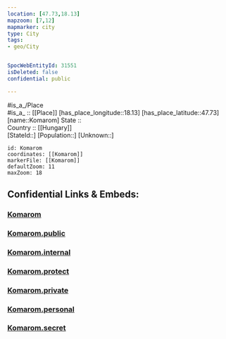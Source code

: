 ```yaml
---
location: [47.73,18.13] 
mapzoom: [7,12] 
mapmarker: city 
type: City
tags:
- geo/City


SpocWebEntityId: 31551
isDeleted: false
confidential: public

---
```

#is_a_/Place  
#is_a_ :: [[Place]] 
[has_place_longitude::18.13] 
[has_place_latitude::47.73] 
[name::Komarom] 
State ::  
Country :: [[Hungary]]  
[StateId::] 
[Population::] 
[Unknown::] 


```leaflet
id: Komarom
coordinates: [[Komarom]] 
markerFile: [[Komarom]] 
defaultZoom: 11 
maxZoom: 18
```


## Confidential Links & Embeds: 

### [Komarom](/_Standards/Earth/Continent/Europe/Europe~East/Hungary/Counties~Hungary/Komárom-Esztergom/City/Komarom.md) 

### [Komarom.public](/_public/Earth/Continent/Europe/Europe~East/Hungary/Counties~Hungary/Komárom-Esztergom/City/Komarom.public.md) 

### [Komarom.internal](/_internal/Earth/Continent/Europe/Europe~East/Hungary/Counties~Hungary/Komárom-Esztergom/City/Komarom.internal.md) 

### [Komarom.protect](/_protect/Earth/Continent/Europe/Europe~East/Hungary/Counties~Hungary/Komárom-Esztergom/City/Komarom.protect.md) 

### [Komarom.private](/_private/Earth/Continent/Europe/Europe~East/Hungary/Counties~Hungary/Komárom-Esztergom/City/Komarom.private.md) 

### [Komarom.personal](/_personal/Earth/Continent/Europe/Europe~East/Hungary/Counties~Hungary/Komárom-Esztergom/City/Komarom.personal.md) 

### [Komarom.secret](/_secret/Earth/Continent/Europe/Europe~East/Hungary/Counties~Hungary/Komárom-Esztergom/City/Komarom.secret.md)

